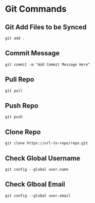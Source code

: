 # Git Commands

## Git Add Files to be Synced
```
git add .
```

## Commit Message
```
git commit -m "Add Commit Message Here"
```

## Pull Repo
```
git pull
```

## Push Repo
```
git push
```

## Clone Repo
```
git clone https://url-to-repo/repo.git
```

## Check Global Username
```
git config --global user.name
```

## Check Glboal Email
```
git config --global user.email
```